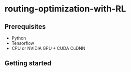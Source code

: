 # routing-optimization-with-RL

## Prerequisites
- Python
- Tensorflow
- CPU or NVIDIA GPU + CUDA CuDNN

## Getting started
### 